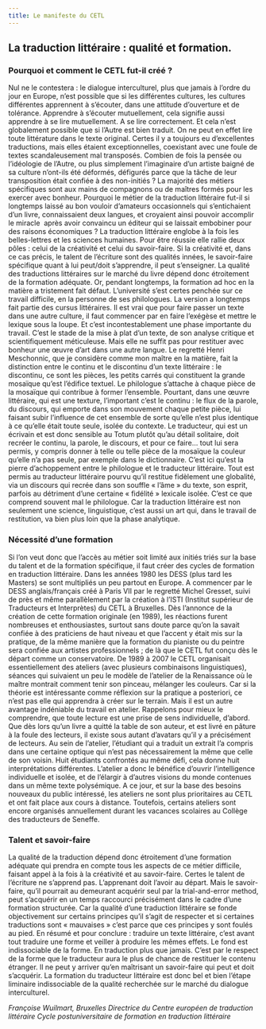 ```yaml
---
title: Le manifeste du CETL
---
```


## La traduction littéraire : qualité et formation.

### Pourquoi et comment le CETL fut-il créé ?

Nul ne le contestera : le dialogue interculturel, plus que jamais à l’ordre du jour en Europe, n’est possible que si les différentes cultures, les cultures différentes apprennent à s’écouter, dans une attitude d’ouverture et de tolérance. Apprendre à s’écouter mutuellement, cela signifie aussi apprendre à se lire mutuellement. A se lire correctement. Et cela n’est globalement possible que si l’Autre est bien traduit. On ne peut en effet lire toute littérature dans le texte original.
Certes il y a toujours eu d’excellentes traductions, mais elles étaient exceptionnelles, coexistant avec une foule de textes scandaleusement mal transposés. Combien de fois la pensée ou l’idéologie de l’Autre, ou plus simplement l’imaginaire d’un artiste baigné de sa culture n’ont-ils été déformés, défigurés parce que la tâche de leur transposition était confiée à des non-initiés ? La majorité des métiers spécifiques sont aux mains de compagnons ou de maîtres formés pour les exercer avec bonheur. Pourquoi le métier de la traduction littéraire fut-il si longtemps laissé au bon vouloir d’amateurs occasionnels qui s’entichaient d’un livre, connaissaient deux langues, et croyaient ainsi pouvoir accomplir le miracle  après avoir convaincu un éditeur qui se laissait embobiner pour des raisons économiques ?
La traduction littéraire englobe à la fois les belles-lettres et les sciences humaines. Pour être réussie elle rallie deux pôles : celui de la créativité et celui du savoir-faire. Si la créativité et, dans ce cas précis, le talent de l’écriture sont des qualités innées, le savoir-faire spécifique quant à lui peut/doit s’apprendre, il peut s’enseigner. La qualité des traductions littéraires sur le marché du livre dépend donc étroitement de la formation adéquate. Or, pendant longtemps, la formation ad hoc en la matière a tristement fait défaut. L’université s’est certes penchée sur ce travail difficile, en la personne de ses philologues. La version a longtemps fait partie des cursus littéraires. Il est vrai que pour faire passer un texte dans une autre culture, il faut commencer par en faire l’exégèse et mettre le lexique sous la loupe. Et c’est incontestablement une phase importante du travail. C’est le stade de la mise à plat d’un texte, de son analyse critique et scientifiquement méticuleuse. Mais elle ne suffit pas pour restituer avec bonheur une œuvre d’art dans une autre langue. Le regretté Henri Meschonnic, que je considère comme mon maître en la matière, fait la distinction entre le continu et le discontinu d’un texte littéraire : le discontinu, ce sont les pièces, les petits carrés qui constituent la grande mosaïque qu’est l’édifice textuel. Le philologue s’attache à chaque pièce de la mosaïque qui contribue à former l’ensemble. Pourtant, dans une œuvre littéraire, qui est une texture, l’important c’est le continu : le flux de la parole, du discours, qui emporte dans son mouvement chaque petite pièce, lui faisant subir l’influence de cet ensemble de sorte qu’elle n’est plus identique à ce qu’elle était toute seule, isolée du contexte. Le traducteur, qui est un écrivain et est donc sensible au Totum plutôt qu’au détail solitaire, doit recréer le continu, la parole, le discours, et pour ce faire… tout lui sera permis, y compris donner à telle ou telle pièce de la mosaïque la couleur qu’elle n’a pas seule, par exemple dans le dictionnaire.
C’est ici qu’est la pierre d’achoppement entre le philologue et le traducteur littéraire. Tout est permis au traducteur littéraire pourvu qu’il restitue fidèlement une globalité, via un discours qui recrée dans son souffle « l’âme » du texte, son esprit, parfois au détriment d’une certaine « fidélité » lexicale isolée. C’est ce que comprend souvent mal le philologue. Car la traduction littéraire est non seulement une science, linguistique, c’est aussi un art qui, dans le travail de restitution, va bien plus loin que la phase analytique.

### Nécessité d’une formation

Si l’on veut donc que l’accès au métier soit limité aux initiés triés sur la base du talent et de la formation spécifique, il faut créer des cycles de formation en traduction littéraire. Dans les années 1980 les DESS (plus tard les Masters) se sont multipliés un peu partout en Europe. A commencer par le DESS anglais/français créé à Paris VII par le regretté Michel Gresset, suivi de près et même parallèlement par la création à l’ISTI (Institut supérieur de Traducteurs et Interprètes) du CETL à Bruxelles. Dès l’annonce de la création de cette formation originale (en 1989), les réactions furent nombreuses et enthousiastes, surtout sans doute parce qu’on la savait confiée à des praticiens de haut niveau et que l’accent y était mis sur la pratique, de la même manière que la formation du pianiste ou du peintre sera confiée aux artistes professionnels ; de là que le CETL fut conçu dès le départ comme un conservatoire. De 1989 à 2007 le CETL organisait essentiellement des ateliers (avec plusieurs combinaisons linguistiques), séances qui suivaient un peu le modèle de l’atelier de la Renaissance où le maître montrait comment tenir son pinceau, mélanger les couleurs. Car si la théorie est intéressante comme réflexion sur la pratique a posteriori, ce n’est pas elle qui apprendra à créer sur le terrain.
Mais il est un autre avantage indéniable du travail en atelier. Rappelons pour mieux le comprendre, que toute lecture est une prise de sens individuelle, d’abord. Que dès lors qu’un livre a quitté la table de son auteur, et est livré en pâture à la foule des lecteurs, il existe sous autant d’avatars qu’il y a précisément de lecteurs. Au sein de l’atelier, l’étudiant qui a traduit un extrait l’a compris dans une certaine optique qui n’est pas nécessairement la même que celle de son voisin. Huit étudiants confrontés au même défi, cela donne huit interprétations différentes. L’atelier a donc le bénéfice d’ouvrir l’intelligence individuelle et isolée, et de l’élargir à d’autres visions du monde contenues dans un même texte polysémique.
A ce jour, et sur la base des besoins nouveaux du public intéressé, les ateliers ne sont plus prioritaires au CETL et ont fait place aux cours à distance. Toutefois, certains ateliers sont encore organisés annuellement durant les vacances scolaires au Collège des traducteurs de Seneffe.

### Talent et savoir-faire

La qualité de la traduction dépend donc étroitement d’une formation adéquate qui prendra en compte tous les aspects de ce métier difficile, faisant appel à la fois à la créativité et au savoir-faire. Certes le talent de l’écriture ne s’apprend pas. L’apprenant doit l’avoir au départ. Mais le savoir-faire, qu’il pourrait au demeurant acquérir seul par la trial-and-error method, peut s’acquérir en un temps raccourci précisément dans le cadre d’une formation structurée. Car la qualité d’une traduction littéraire se fonde objectivement sur certains principes qu’il s’agit de respecter et si certaines traductions sont « mauvaises » c’est parce que ces principes y sont foulés au pied.
En résumé et pour conclure : traduire un texte littéraire, c’est avant tout traduire une forme et veiller à produire les mêmes effets. Le fond est indissociable de la forme. En traduction plus que jamais. C’est par le respect de la forme que le traducteur aura le plus de chance de restituer le contenu étranger. Il ne peut y arriver qu’en maîtrisant un savoir-faire qui peut et doit s’acquérir. La formation du traducteur littéraire est donc bel et bien l’étape liminaire indissociable de la qualité recherchée sur le marché du dialogue interculturel.

_Françoise Wuilmart, Bruxelles_
_Directrice du Centre européen de traduction littéraire_
_Cycle postuniversitaire de formation en traduction littéraire_

